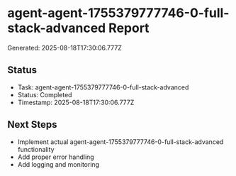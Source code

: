 # agent-agent-1755379777746-0-full-stack-advanced Report

Generated: 2025-08-18T17:30:06.777Z

## Status
- Task: agent-agent-1755379777746-0-full-stack-advanced
- Status: Completed
- Timestamp: 2025-08-18T17:30:06.777Z

## Next Steps
- Implement actual agent-agent-1755379777746-0-full-stack-advanced functionality
- Add proper error handling
- Add logging and monitoring
